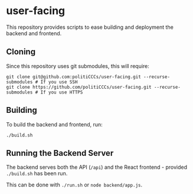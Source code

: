 <!--
COMP90024 Cluster and Cloud Computing
Group 5
Aleksandar Pasquini (912504)
Amelia Fleischer-Boermans (389511)
Isaac Daly (1129173)
Mahardini Rizky Putri (921790)
Richard Yang (1215150)
-->
# user-facing

This repository provides scripts to ease building and deployment the backend and frontend.

## Cloning

Since this repository uses git submodules, this will require:

```shell
git clone git@github.com:politiCCCs/user-facing.git --recurse-submodules # If you use SSH
git clone https://github.com/politiCCCs/user-facing.git --recurse-submodules # If you use HTTPS
```

## Building

To build the backend and frontend, run:

```shell
./build.sh
```

## Running the Backend Server

The backend serves both the API (`/api`) and the React frontend - provided `./build.sh` has been run.

This can be done with `./run.sh` or `node backend/app.js`.
